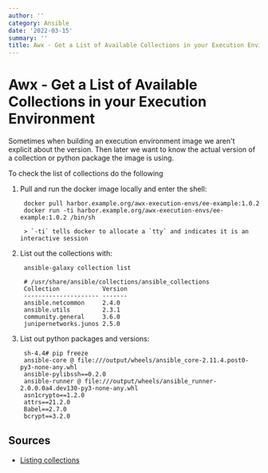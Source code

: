 ```yaml
---
author: ''
category: Ansible
date: '2022-03-15'
summary: ''
title: Awx - Get a List of Available Collections in your Execution Environment
---
```

# Awx - Get a List of Available Collections in your Execution Environment

Sometimes when building an execution environment image we aren't explicit about the version. Then later we want to know the actual version of a collection or python package the image is using.

To check the list of collections do the following

1. Pull and run the docker image locally and enter the shell:

        docker pull harbor.example.org/awx-execution-envs/ee-example:1.0.2
        docker run -ti harbor.example.org/awx-execution-envs/ee-example:1.0.2 /bin/sh

        > `-ti` tells docker to allocate a `tty` and indicates it is an interactive session

2. List out the collections with:

        ansible-galaxy collection list
        
        # /usr/share/ansible/collections/ansible_collections
        Collection            Version
        --------------------- -------
        ansible.netcommon     2.4.0  
        ansible.utils         2.3.1  
        community.general     3.6.0  
        junipernetworks.junos 2.5.0 

3. List out python packages and versions:

        sh-4.4# pip freeze
        ansible-core @ file:///output/wheels/ansible_core-2.11.4.post0-py3-none-any.whl
        ansible-pylibssh==0.2.0
        ansible-runner @ file:///output/wheels/ansible_runner-2.0.0.0a4.dev130-py3-none-any.whl
        asn1crypto==1.2.0
        attrs==21.2.0
        Babel==2.7.0
        bcrypt==3.2.0

## Sources

* [Listing collections](https://docs.ansible.com/ansible/latest/user_guide/collections_using.html#listing-collections)